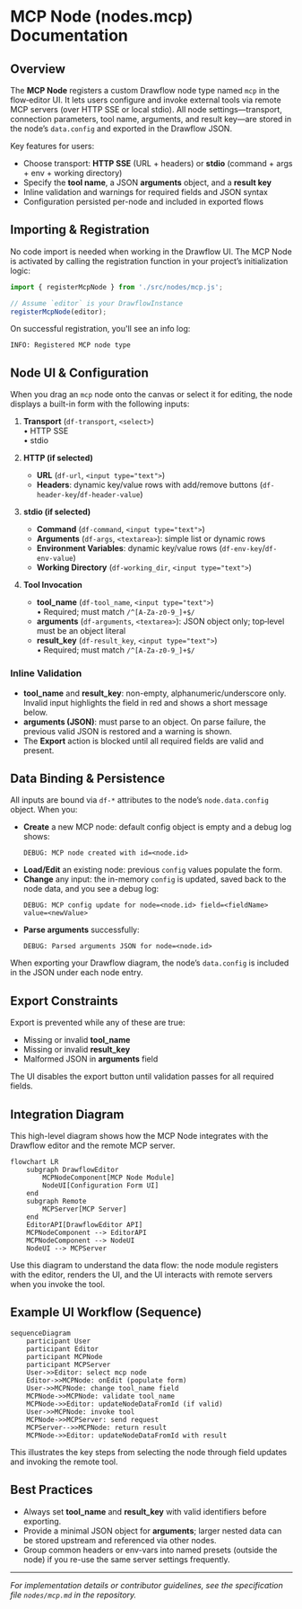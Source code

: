 # MCP Node (nodes.mcp) Documentation

## Overview

The **MCP Node** registers a custom Drawflow node type named `mcp` in the flow‐editor UI. It lets users configure and invoke external tools via remote MCP servers (over HTTP SSE or local stdio). All node settings—transport, connection parameters, tool name, arguments, and result key—are stored in the node’s `data.config` and exported in the Drawflow JSON.

Key features for users:
- Choose transport: **HTTP SSE** (URL + headers) or **stdio** (command + args + env + working directory)
- Specify the **tool name**, a JSON **arguments** object, and a **result key**
- Inline validation and warnings for required fields and JSON syntax
- Configuration persisted per-node and included in exported flows

## Importing & Registration

No code import is needed when working in the Drawflow UI. The MCP Node is activated by calling the registration function in your project’s initialization logic:

```js
import { registerMcpNode } from './src/nodes/mcp.js';

// Assume `editor` is your DrawflowInstance
registerMcpNode(editor);
```

On successful registration, you'll see an info log:
```
INFO: Registered MCP node type
```

## Node UI & Configuration

When you drag an `mcp` node onto the canvas or select it for editing, the node displays a built-in form with the following inputs:

1. **Transport** (`df-transport`, `<select>`)  
   • HTTP SSE  
   • stdio

2. **HTTP (if selected)**
   - **URL** (`df-url`, `<input type="text">`)
   - **Headers**: dynamic key/value rows with add/remove buttons (`df-header-key`/`df-header-value`)

3. **stdio (if selected)**
   - **Command** (`df-command`, `<input type="text">`)
   - **Arguments** (`df-args`, `<textarea>`): simple list or dynamic rows
   - **Environment Variables**: dynamic key/value rows (`df-env-key`/`df-env-value`)
   - **Working Directory** (`df-working_dir`, `<input type="text">`)

4. **Tool Invocation**
   - **tool_name** (`df-tool_name`, `<input type="text">`)  
     • Required; must match `/^[A-Za-z0-9_]+$/`
   - **arguments** (`df-arguments`, `<textarea>`): JSON object only; top‐level must be an object literal
   - **result_key** (`df-result_key`, `<input type="text">`)  
     • Required; must match `/^[A-Za-z0-9_]+$/`

### Inline Validation
- **tool_name** and **result_key**: non-empty, alphanumeric/underscore only. Invalid input highlights the field in red and shows a short message below.
- **arguments (JSON)**: must parse to an object. On parse failure, the previous valid JSON is restored and a warning is shown.
- The **Export** action is blocked until all required fields are valid and present.

## Data Binding & Persistence

All inputs are bound via `df-*` attributes to the node’s `node.data.config` object. When you:

- **Create** a new MCP node: default config object is empty and a debug log shows:
  ```
  DEBUG: MCP node created with id=<node.id>
  ```
- **Load/Edit** an existing node: previous `config` values populate the form.
- **Change** any input: the in-memory `config` is updated, saved back to the node data, and you see a debug log:
  ```
  DEBUG: MCP config update for node=<node.id> field=<fieldName> value=<newValue>
  ```
- **Parse arguments** successfully:
  ```
  DEBUG: Parsed arguments JSON for node=<node.id>
  ```

When exporting your Drawflow diagram, the node’s `data.config` is included in the JSON under each node entry.

## Export Constraints

Export is prevented while any of these are true:
- Missing or invalid **tool_name**
- Missing or invalid **result_key**
- Malformed JSON in **arguments** field

The UI disables the export button until validation passes for all required fields.

## Integration Diagram

This high-level diagram shows how the MCP Node integrates with the Drawflow editor and the remote MCP server.

```mermaid
flowchart LR
    subgraph DrawflowEditor
        MCPNodeComponent[MCP Node Module]
        NodeUI[Configuration Form UI]
    end
    subgraph Remote
        MCPServer[MCP Server]
    end
    EditorAPI[DrawflowEditor API]
    MCPNodeComponent --> EditorAPI
    MCPNodeComponent --> NodeUI
    NodeUI --> MCPServer
```  

Use this diagram to understand the data flow: the node module registers with the editor, renders the UI, and the UI interacts with remote servers when you invoke the tool.

## Example UI Workflow (Sequence)

```mermaid
sequenceDiagram
    participant User
    participant Editor
    participant MCPNode
    participant MCPServer
    User->>Editor: select mcp node
    Editor->>MCPNode: onEdit (populate form)
    User->>MCPNode: change tool_name field
    MCPNode->>MCPNode: validate tool_name
    MCPNode->>Editor: updateNodeDataFromId (if valid)
    User->>MCPNode: invoke tool
    MCPNode->>MCPServer: send request
    MCPServer-->>MCPNode: return result
    MCPNode->>Editor: updateNodeDataFromId with result
```  

This illustrates the key steps from selecting the node through field updates and invoking the remote tool.

## Best Practices

- Always set **tool_name** and **result_key** with valid identifiers before exporting.
- Provide a minimal JSON object for **arguments**; larger nested data can be stored upstream and referenced via other nodes.
- Group common headers or env-vars into named presets (outside the node) if you re-use the same server settings frequently.

---

*For implementation details or contributor guidelines, see the specification file `nodes/mcp.md` in the repository.*